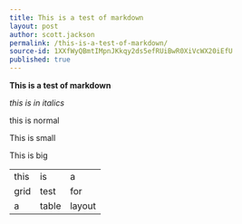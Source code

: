 ```yaml
---
title: This is a test of markdown
layout: post
author: scott.jackson
permalink: /this-is-a-test-of-markdown/
source-id: 1XXfWyQBmtIMpnJKkqy2ds5efRUiBwR0XiVcWX20iEfU
published: true
---
```

**This is a test of markdown**

*this is in italics*

this is normal

This is small

This is big

<table>
  <tr>
    <td>this</td>
    <td>is </td>
    <td>a</td>
  </tr>
  <tr>
    <td>grid </td>
    <td>test</td>
    <td>for</td>
  </tr>
  <tr>
    <td>a</td>
    <td>table</td>
    <td>layout</td>
  </tr>
</table>


